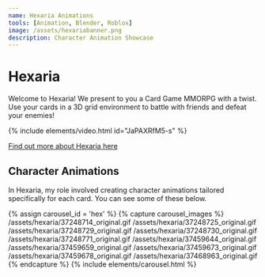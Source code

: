 ```yaml
---
name: Hexaria Animations
tools: [Animation, Blender, Roblox]
image: /assets/hexariabanner.png
description: Character Animation Showcase
---
```


# Hexaria

Welcome to Hexaria! We present to you a Card Game MMORPG with a twist. Use your cards in a 3D grid environment to battle with friends and defeat your enemies!

{% include elements/video.html id="JaPAXRfM5-s" %}

[Find out more about Hexaria here](https://www.roblox.com/games/913614076/Hexaria)

## Character Animations

In Hexaria, my role involved creating character animations tailored specifically for each card. You can see some of these below.

{% assign carousel_id = 'hex' %}
{% capture carousel_images %}
/assets/hexaria/37248714_original.gif
/assets/hexaria/37248725_original.gif
/assets/hexaria/37248729_original.gif
/assets/hexaria/37248730_original.gif
/assets/hexaria/37248771_original.gif
/assets/hexaria/37459644_original.gif
/assets/hexaria/37459659_original.gif
/assets/hexaria/37459673_original.gif
/assets/hexaria/37459678_original.gif
/assets/hexaria/37468963_original.gif
{% endcapture %}
{% include elements/carousel.html %}